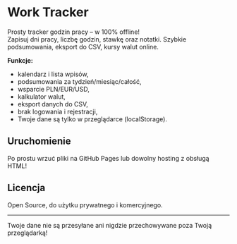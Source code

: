 # Work Tracker

Prosty tracker godzin pracy – w 100% offline!  
Zapisuj dni pracy, liczbę godzin, stawkę oraz notatki. Szybkie podsumowania, eksport do CSV, kursy walut online.

**Funkcje:**
- kalendarz i lista wpisów,
- podsumowania za tydzień/miesiąc/całość,
- wsparcie PLN/EUR/USD,
- kalkulator walut,
- eksport danych do CSV,
- brak logowania i rejestracji,
- Twoje dane są tylko w przeglądarce (localStorage).

## Uruchomienie

Po prostu wrzuć pliki na GitHub Pages lub dowolny hosting z obsługą HTML!

## Licencja

Open Source, do użytku prywatnego i komercyjnego.

---

Twoje dane nie są przesyłane ani nigdzie przechowywane poza Twoją przeglądarką!
